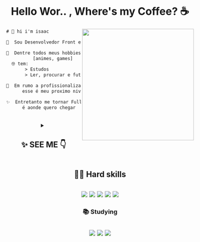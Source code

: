 
<div align="center">
<h1>Hello Wor.. , Where's my Coffee? ☕</h1>

  <img align="right" height="300" src="https://1831ac3b-3829-4f1b-9fe4-2165dc6fe06c.id.repl.co/Golden%20Boy.gif">
  
</div>

<div align="left">

```diff
# 👋 hi i'm isaac

🌱  Sou Desenvolvedor Front end

🧙‍  Dentre todos meus hobbies 
          [animes, games]
  🤓 tem:
       > Estudos 
       > Ler, procurar e futucar Documentações

🚀  Em rumo a profissionalizar em Front,
      esse é meu proximo nivel

✨  Entretanto me tornar Full-Stack JS,
      é aonde quero chegar
```

</div>


</br>


<div align="center">

<details >
    <summary><h2><underline><b> ✨ SEE ME 👇 </b></underline></h2></summary>
<a href="https://github.com/IsaacGSS">
<table>

     
  <img height="180em" src="https://github-readme-stats.vercel.app/api?username=IsaacGSS&show_icons=true&theme=radical&include_all_commits=true&count_private=true"/>
  <img height="180em" src="https://github-readme-stats.vercel.app/api/top-langs/?username=IsaacGSS&layout=compact&langs_count=5&theme=radical"/>

</table>
</a>
</details>
 
  
<h2 align='center'>🐱‍💻 Hard skills<h2>


<img src="https://camo.githubusercontent.com/41cf2a7b5af5ccf03c4fb9a6fd18069e0dbf85a6d093329b19a0943ef00ee986/68747470733a2f2f696d672e736869656c64732e696f2f62616467652f2d6373732d3135373242363f6c6f676f3d63737333266c6f676f436f6c6f723d7768697465267374796c653d666f722d7468652d6261646765">
<img  src="https://camo.githubusercontent.com/9cd1be96dbd8a12160047c3832703596cd9a1d39b0086bfb8f1b8d0085fd07ad/68747470733a2f2f696d672e736869656c64732e696f2f62616467652f2d68746d6c2d4533344632363f6c6f676f3d68746d6c35266c6f676f436f6c6f723d7768697465267374796c653d666f722d7468652d6261646765">
<img src="https://camo.githubusercontent.com/71d34f506e6bbde15c8376175ae2ed6e3d81b139b18a5db17cb1c161fe4e8c2f/68747470733a2f2f696d672e736869656c64732e696f2f62616467652f2d6a6176617363726970742d4637444631453f6c6f676f3d6a617661736372697074266c6f676f436f6c6f723d7768697465267374796c653d666f722d7468652d6261646765">
<img src="https://camo.githubusercontent.com/ee811ea5221e486193dfee6ed3e0ffaf83459a070aeedddf8c11900535b08d55/68747470733a2f2f696d672e736869656c64732e696f2f62616467652f2d6e6f64656a732d3333393933333f6c6f676f3d6e6f64652e6a73266c6f676f436f6c6f723d7768697465267374796c653d666f722d7468652d6261646765">
<img  src="https://camo.githubusercontent.com/422a6f5a0a7005a1d45619795785acc3452317a8cb6a75d59e6f185255bee191/68747470733a2f2f696d672e736869656c64732e696f2f62616467652f2d76657263656c2d3030303030303f6c6f676f3d76657263656c266c6f676f436f6c6f723d7768697465267374796c653d666f722d7468652d6261646765">

<h3 align='center'>📚 Studying<h2>

<img src="https://camo.githubusercontent.com/1cc9096d7d09156235c56fbba3032262b82cbc9b3c193c0978f695e0f78f4f4e/68747470733a2f2f696d672e736869656c64732e696f2f62616467652f2d747970657363727970742d3331373843363f6c6f676f3d74797065736372697074266c6f676f436f6c6f723d7768697465267374796c653d666f722d7468652d6261646765">
<img src="https://camo.githubusercontent.com/ff90fbc018254efc8be7cb181bf72c47630800324988ca7a71055a43fd2dcc23/68747470733a2f2f696d672e736869656c64732e696f2f62616467652f2d72656163746a732d3631444146423f6c6f676f3d7265616374266c6f676f436f6c6f723d7768697465267374796c653d666f722d7468652d6261646765">
<img src="https://camo.githubusercontent.com/c8262d7e49802bfad4415c1860ced4f95209c3c1f8bd3302e51d1127ebfb0df3/68747470733a2f2f696d672e736869656c64732e696f2f62616467652f2d646f636b65722d3234393645443f6c6f676f3d646f636b6572266c6f676f436f6c6f723d7768697465267374796c653d666f722d7468652d6261646765">
</div>
